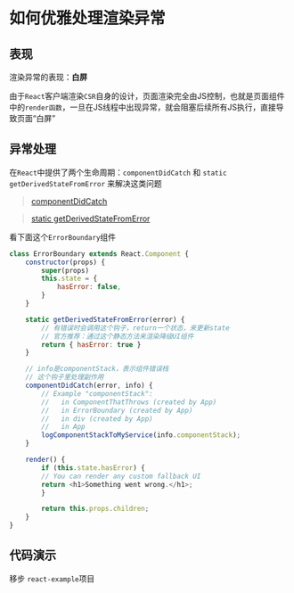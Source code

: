 # 如何优雅处理渲染异常

## 表现

渲染异常的表现：**白屏**

由于`React`客户端渲染`CSR`自身的设计，页面渲染完全由JS控制，也就是页面组件中的`render函数`，一旦在JS线程中出现异常，就会阻塞后续所有JS执行，直接导致页面“白屏”

## 异常处理

在`React`中提供了两个生命周期：`componentDidCatch` 和 `static getDerivedStateFromError` 来解决这类问题

> [componentDidCatch](https://zh-hans.legacy.reactjs.org/docs/react-component.html#componentdidcatch)

> [static getDerivedStateFromError](https://zh-hans.legacy.reactjs.org/docs/react-component.html#static-getderivedstatefromerror)

看下面这个`ErrorBoundary`组件

```js
class ErrorBoundary extends React.Component {
    constructor(props) {
        super(props)
        this.state = {
            hasError: false,
        }
    }

    static getDerivedStateFromError(error) {
        // 有错误时会调用这个钩子，return一个状态，来更新state
        // 官方推荐：通过这个静态方法来渲染降级UI组件
        return { hasError: true }
    }

    // info是componentStack，表示组件错误栈
    // 这个钩子里处理副作用
    componentDidCatch(error, info) {
        // Example "componentStack":
        //   in ComponentThatThrows (created by App)
        //   in ErrorBoundary (created by App)
        //   in div (created by App)
        //   in App
        logComponentStackToMyService(info.componentStack);
    }

    render() {
        if (this.state.hasError) {
        // You can render any custom fallback UI
        return <h1>Something went wrong.</h1>;
        }

        return this.props.children;
    }
}
```

## 代码演示

移步 `react-example`项目
